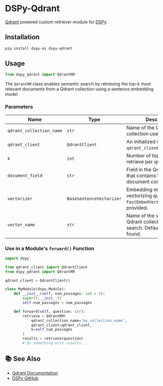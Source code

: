# DSPy-Qdrant

[Qdrant](https://qdrant.tech/) powered custom retriever module for [DSPy](https://dspy.ai).

## Installation

```bash
pip install dspy-ai dspy-qdrant
```

## Usage

```python
from dspy_qdrant import QdrantRM
```

The `QdrantRM` class enables semantic search by retrieving the top-k most relevant documents from a Qdrant collection using a sentence embedding model.

### Parameters

| Name                 | Type                      | Description                                                                                  | Default                     |
|----------------------|---------------------------|----------------------------------------------------------------------------------------------|-----------------------------|
| `qdrant_collection_name` | `str`                    | Name of the Qdrant collection used for retrieval.                                             | **Required**                |
| `qdrant_client`         | `QdrantClient`            | An initialized instance of `qdrant_client.QdrantClient`.                                      | **Required**                |
| `k`                    | `int`                     | Number of top documents to retrieve per query.                                                | `3`                         |
| `document_field`       | `str`                     | Field in the Qdrant payload that contains the raw document content.                           | `"document"`                |
| `vectorizer`           | `BaseSentenceVectorizer`  | Embedding model for vectorizing queries. Uses `FastEmbedVectorizer` if not provided.          | `None`                      |
| `vector_name`          | `str`                     | Name of the vector field in Qdrant collection to use for search. Defaults to the first found. | `None`                      |

### Use in a Module's `forward()` Function

```python
import dspy

from qdrant_client import QdrantClient
from dspy_qdrant import QdrantRM

qdrant_client = QdrantClient()

class MyModule(dspy.Module):
    def __init__(self, num_passages: int = 5):
        super().__init__()
        self.num_passages = num_passages

    def forward(self, question: str):
        retrieve = QdrantRM(
            qdrant_collection_name="my_collection_name",
            qdrant_client=qdrant_client,
            k=self.num_passages
        )
        results = retrieve(question)
        # Do something with results...
```

## 📚 See Also

- [Qdrant Documentation](https://qdrant.tech/documentation/)
- [DSPy GitHub](https://github.com/stanfordnlp/dspy)
